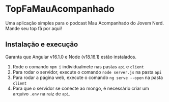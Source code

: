 # TopFaMauAcompanhado
Uma aplicação simples para o podcast Mau Acompanhado do Jovem Nerd.
Mande seu top fã por aqui!

## Instalação e execução
Garanta que Angular v16.1.0 e Node (v18.16.1) estão instalados.

1. Rode o comando `npm i` individualmete nas pastas `api` e `client`
2. Para rodar o servidor, execute o comando `node server.js` na pasta `api`
3. Para rodar a página web, execute o comando `ng serve --open` na pasta `client`
4. Para que o servidor se conecte ao mongo, é necessário criar um arquivo `.env` na raiz de `api`.

